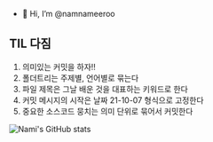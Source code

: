 - 👋 Hi, I’m @namnameeroo


## TIL 다짐
1. 의미있는 커밋을 하자!!
2. 폴더트리는 주제별, 언어별로 묶는다
4. 파일 제목은 그날 배운 것을 대표하는 키워드로 한다
5. 커밋 메시지의 시작은 날짜 21-10-07 형식으로 고정한다
6. 중요한 소스코드 뭉치는 의미 단위로 묶어서 커밋한다


<!---
namnameeroo/namnameeroo is a ✨ special ✨ repository because its `README.md` (this file) appears on your GitHub profile.
You can click the Preview link to take a look at your changes.
--->
![Nami's GitHub stats](https://github-readme-stats.vercel.app/api?username=namnameeroo&show_icons=true&theme=default)
